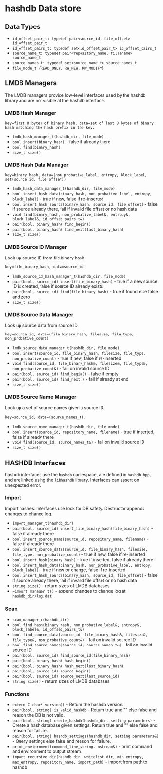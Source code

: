 # hashdb Data store

## Data Types
* `id_offset_pair_t: typedef pair<source_id, file_offset> id_offset_pair_t`
* `id_offset_pairs_t: typedef set<id_offset_pair_t> id_offset_pairs_t`
* `source_name_t: typedef pair<repository_name, fillename> source_name_t`
* `source_names_t: typedef set<source_name_t> source_names_t`
* `file_mode_t {READ_ONLY, RW_NEW, RW_MODIFY}`

## LMDB Managers
The LMDB managers provide low-level interfaces used by the hashdb library and are not visible at the hashdb interface.

### LMDB Hash Manager
`key=first 8 bytes of binary hash, data=set of last 8 bytes of binary hash matching the hash prefix in the key.`

* `lmdb_hash_manager_t(hashdb_dir, file_mode)`
* `bool insert(binary_hash)` - false if already there
* `bool find(binary_hash)`
* `size_t size()`

### LMDB Hash Data Manager
`key=binary_hash, data=(non_probative_label, entropy, block_label, set(source_id, file_offset))`

* `lmdb_hash_data_manager_t(hashdb_dir, file_mode)`
* `bool insert_hash_data(binary_hash, non_probative_label, entropy, block_label)` - true if new, false if re-inserted
* `bool insert_hash_source(binary_hash, source_id, file_offset)` - false if source already there, fail if invalid file offset or no hash data
* `void find(binary_hash, non_probative_label&, entropy&, block_label&, id_offset_pairs_t&)`
* `pair(bool, binary_hash) find_begin()`
* `pair(bool, binary_hash) find_next(last_binary_hash)`
* `size_t size()`

### LMDB Source ID Manager
Look up source ID from file binary hash.

`key=file_binary_hash, data=source_id`

* `lmdb_source_id_hash_manager_t(hashdb_dir, file_mode)`
* `pair(bool, source_id) insert(file_binary_hash)` - true if a new source ID is created, false if source ID already exists
* `pair(bool, source_id) find(file_binary_hash)` - true if found else false and zero
* `size_t size()`

### LMDB Source Data Manager
Look up source data from source ID.

`key=source_id, data=(file_binary_hash, filesize, file_type, non_probative_count)`

* `lmdb_source_data_manager_t(hashdb_dir, file_mode)`
* `bool insert(source_id, file_binary_hash, filesize, file_type, non_probative_count)` - true if new, false if re-inserted
* `void find(source_id, file_binary_hash&, filesize&, file_type&, non_probative_count&)` - fail on invalid source ID
* `pair(bool, source_id) find_begin()` - false if empty
* `pair(bool, source_id) find_next()` - fail if already at end
* `size_t size()`

### LMDB Source Name Manager
Look up a set of source names given a source ID.

`key=source_id, data=(source_names_t)`.

* `lmdb_source_name_manager_t(hashdb_dir, file_mode)`
* `bool insert(source_id, repository_name, filename)` - true if inserted, false if already there
* `void find(source_id, source_names_t&)` - fail on invalid source ID
* `size_t size()`

## HASHDB Interfaces
hashdb interfaces use the `hashdb` namespace, are defined in `hashdb.hpp`, and are linked using the `libhashdb` library.  Interfaces can assert on unexpected error.

### Import
Import hashes.  Interfaces use lock for DB safety.  Destructor appends changes to change log.

* `import_manager_t(hashdb_dir)`
* `pair(bool, source_id) insert_file_binary_hash(file_binary_hash)` - false if already there
* `bool insert_source_name(source_id, repository_name, filename)` - false if already there
* `bool insert_source_data(source_id, file_binary_hash, filesize, file_type, non_probative_count)` - true if new, false if re-inserted
* `bool insert_hash(binary_hash)` - true if inserted, false if already there
* `bool insert_hash_data(binary_hash, non_probative_label, entropy, block_label)` - true if new or change, false if re-inserted
* `bool insert_hash_source(binary_hash, source_id, file_offset)` - false if source already there, fail if invalid file offset or no hash data
* `string size()` - return sizes of LMDB databases
* `~import_manager_t()` - append changes to change log at `hashdb_dir/log.dat`

### Scan
* `scan_manager_t(hashdb_dir)`
* `bool find_hash(binary_hash, non_probative_label&, entropy&, block_label&, id_offset_pairs_t&)`
* `bool find_source_data(source_id, file_binary_hash&, filesize&, file_type&, non_probative_count&)` - fail on invalid source ID
* `bool find_source_names(source_id, source_names_t&)` - fail on invalid source ID
* `pair(bool, source_id) find_source_id(file_binary_hash)`
* `pair(bool, binary_hash) hash_begin()`
* `pair(bool, binary_hash) hash_next(last_binary_hash)`
* `pair(bool, source_id) source_begin()`
* `pair(bool, source_id) source_next(last_source_id)`
* `string size()` - return sizes of LMDB databases

### Functions
* `extern C char* version()` - Return the hashdb version.
* `pair(bool, string) is_valid_hashdb` - Return true and "" else false and reason the DB is not valid.
* `pair(bool, string) create_hashdb(hashdb_dir, setting parameters)` - Create a hash database given settings.  Return true and "" else false and reason for failure.
* `pair(bool, string) hashdb_settings(hashdb_dir, setting parameters&)` - Query settings else false and reason for failure.
* `print_enviornment(command_line_string, ostream&)` - print command and environment to output stream.
* `import_recursive_dir(hashdb_dir, whitelist_dir, min_entropy, max_entropy, repository_name, import_path)` - import from path to hashdb

